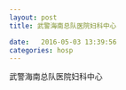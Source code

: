 ```yaml
--- 
layout: post 
title: 武警海南总队医院妇科中心

date:   2016-05-03 13:39:56 
categories: hosp 
--- 
```

   
武警海南总队医院妇科中心
